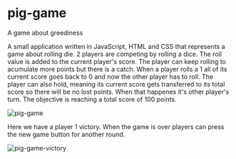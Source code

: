 # pig-game
A game about greediness

A small application written in JavaScript, HTML and CSS that represents a game about rolling die. 2 players are competing by rolling a dice. The roll value is added to the current player's score. The player can keep rolling to acumulate more points but there is a catch. When a player rolls a 1 all of its current score goes back to 0 and now the other player has to roll. The player can also hold, meaning its current score gets transferred to its total score so there will be no lost points. When that happenes it's other player's turn. The objective is reaching a total score of 100 points.

![pig-game](https://user-images.githubusercontent.com/56479733/124462270-37744180-dd9a-11eb-9067-1de5efb7e471.png)

Here we have a player 1 victory. When the game is over players can press the new game button for another round.

![pig-game-victory](https://user-images.githubusercontent.com/56479733/124462922-d13bee80-dd9a-11eb-9b6e-d9dd79cc2943.png)
